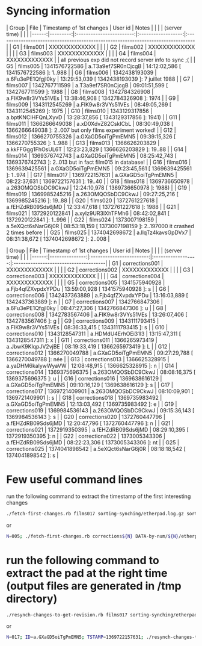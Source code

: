 # Syncing information

| Group | File     | Timestamp of 1st changes |     User id        | Notes                                                                            |
|       |          |      (server time)       |                    |                                                                                  |
|------:|---------:|:------------------------:|:------------------:|:---------------------------------------------------------------------------------|
|  G1   | films001 |           XXXXXXXXXXXXX  |                    |                                                                                  |
|  G2   | films002 |           XXXXXXXXXXXXX  |                    |                                                                                  |
|  G3   | films003 |           XXXXXXXXXXXXX  |                    |                                                                                  |
|  G4   | films004 |           XXXXXXXXXXXXX  |                    |                         all previous exp did not record server info to sync ;(   |
|  G5   | films005 |           1341576722586  | a.T3a9ef7SR0nCjcgB | 14:12:02,586 [ 1341576722586 ]: 1..988                                           |
|  G6   | films006 |           1342438193039  | a.6Fu3ePE1Qfgjl0ky | 13:29:53,039 [ 1342438193039 ]: 7 juillet 1988                                   |
|  G7   | films007 |           1342767711599  | a.T3a9ef7SR0nCjcgB | 09:01:51,599 [ 1342767711599 ]: 1988                                             |
|  G8   | films008 |           1342784326908  | a.FIK9w8r3VYs51VEs | 13:38:46,908 [ 1342784326908 ]: 1974                                             |
|  G9   | films009 |           1343112545269  | a.FIK9w8r3VYs51VEs | 08:49:05,269 [ 1343112545269 ]: 1975                                             |
| G10   | films010 |           1343129317856  | a.bptKNCIHFQnLXyvD | 13:28:37,856 [ 1343129317856 ]: 1941)                                            |
| G11   | films011 |           1366266649038  | a.xD0XdvZ82CskICbL | 08:30:49,038 [ 1366266649038 ]: 2..007     but only films experiment worked!     |
| G12   | films012 |           1366270755326  | a.GXaGD5oiTgPmEMN5 | 09:39:15,326 [ 1366270755326 ]: 1..988                                           |
| G13   | films013 |           1366626203829  | a.kkFFGgg1FhOsUL6T | 12:23:23,829 [ 1366626203829 ]: 19..88                                           |
| G14   | films014 |           1369376742743  | a.GXaGD5oiTgPmEMN5 | 08:25:42,743 [ 1369376742743 ]: 2..013     but in fact film015 in database!      |
| G16   | films016 |           1369639425561  | a.GXaGD5oiTgPmEMN5 | 09:23:45,561 [ 1369639425561 ]: 1..974                                           |
| G17   | films017 |           1369722157631  | a.GXaGD5oiTgPmEMN5 | 08:22:37,631 [ 1369722157631 ]: 19..40                                           |
| G18   | films018 |           1369736650978  | a.263OMQOSbDC9CkwJ | 12:24:10,978 [ 1369736650978 ]: 1988)                                            |
| G19   | films019 |           1369985245216  | a.263OMQOSbDC9CkwJ | 09:27:25,216 [ 1369985245216 ]: 19..88                                           |
| G20   | films020 |           1372761227618  | a.fEHZdRB09Sds6jMD | 12:33:47,618 [ 1372761227618 ]: 1988                                             |
| G21   | films021 |           1372920122841  | a.xyIz9UR3lXhTFMh6 | 08:42:02,841 [ 1372920122841 ]: 1..996                                           |
| G22   | films024 |           1373007198159  | a.5eXQct6sNarG6j0R | 08:53:18,159 [ 1373007198159 ]: 2..197000  it crashed 2 times before             | 
| G25   | films025 |           1374042698672  | a.llqTz4kavsGpDVx7 | 08:31:38,672 [ 1374042698672 ]: 2..008                                           |

| Group |     File       | Timestamp of 1st changes |     User id        | Notes                                 |
|       |                |      (server time)       |                    |                                       |
|------:|---------------:|:------------------------:|:------------------:|:--------------------------------------|
|  G1   | corrections001 |           XXXXXXXXXXXXX  |                    |                                       |
|  G2   | corrections002 |           XXXXXXXXXXXXX  |                    |                                       |
|  G3   | corrections003 |           XXXXXXXXXXXXX  |                    |                                       |
|  G4   | corrections004 |           XXXXXXXXXXXXX  |                    |                                       |
|  G5   | corrections005 |           1341575940928  | a.Fjb4qfZXvpdxYPDu | 13:59:00,928 [ 1341575940928 ]: s     |
|  G6   | corrections006 |           1342437363889  | a.Fjb4qfZXvpdxYPDu | 13:16:03,889 [ 1342437363889 ]: n     |
|  G7   | corrections007 |           1342766847306  | a.6Fu3ePE1Qfgjl0ky | 08:47:27,306 [ 1342766847306 ]: u     |
|  G8   | corrections008 |           1342783567406  | a.FIK9w8r3VYs51VEs | 13:26:07,406 [ 1342783567406 ]: g     |
|  G9   | corrections009 |           1343111793415  | a.FIK9w8r3VYs51VEs | 08:36:33,415 [ 1343111793415 ]: s     |
| G10   | corrections010 |           1343128547311  | a.HDMdU4ErhOEi31l3 | 13:15:47,311 [ 1343128547311 ]: x     |
| G11   | corrections011 |           1366265973419  | a.JbwK9KlqpJV2vjBE | 08:19:33,419 [ 1366265973419 ]: L     |
| G12   | corrections012 |           1366270049788  | a.GXaGD5oiTgPmEMN5 | 09:27:29,788 [ 1366270049788 ]: née   |
| G13   | corrections013 |           1366625328915  | a.yaDHM6kalywWyaVW | 12:08:48,915 [ 1366625328915 ]: n     |
| G14   | corrections014 |           1369375696375  | a.263OMQOSbDC9CkwJ | 08:08:16,375 [ 1369375696375 ]: u     |
| G16   | corrections016 |           1369638616129  | a.GXaGD5oiTgPmEMN5 | 09:10:16,129 [ 1369638616129 ]: s     |
| G17   | corrections017 |           1369721409901  | a.263OMQOSbDC9CkwJ | 08:10:09,901 [ 1369721409901 ]: s     |
| G18   | corrections018 |           1369735983492  | a.GXaGD5oiTgPmEMN5 | 12:13:03,492 [ 1369735983492 ]: e     |
| G19   | corrections019 |           1369984536143  | a.263OMQOSbDC9CkwJ | 09:15:36,143 [ 1369984536143 ]: s     |
| G20   | corrections020 |           1372760447796  | a.fEHZdRB09Sds6jMD | 12:20:47,796 [ 1372760447796 ]: n     |
| G21   | corrections021 |           1372919350395  | a.fEHZdRB09Sds6jMD | 08:29:10,395 [ 1372919350395 ]: n     |
| G22   | corrections022 |           1373005343306  | a.fEHZdRB09Sds6jMD | 08:22:23,306 [ 1373005343306 ]: nt    |
| G25   | corrections025 |           1374041898542  | a.5eXQct6sNarG6j0R | 08:18:18,542 [ 1374041898542 ]: s     |

# Few useful command lines

run the following command to extract the timestamp of the first interesting changes 

```Bash
./fetch-first-changes.rb films017 sorting-synching/etherpad.log.gz sorting-synching/dirtyCS.db.gz 
```

or 

```Bash
N=005; ./fetch-first-changes.rb corrections${N} DATA-by-num/${N}/etherpad.log.gz DATA-by-num/${N}/dirtyCS.db.gz 
```


# run the following command to extract the pad at the right time (output files are generated in /tmp directory)

```Bash
./resynch-changes-to-get-revision.rb films017 sorting-synching/etherpad.log.gz sorting-synching/dirtyCS.db.gz sorting-synching/dirty.db.gz a.GXaGD5oiTgPmEMN5 1369722157631
```

or

```Bash
N=017; ID=a.GXaGD5oiTgPmEMN5; TSTAMP=1369722157631; ./resynch-changes-to-get-revision.rb films${N} DATA-by-num/${N}/etherpad.log.gz DATA-by-num/${N}/dirtyCS.db.gz DATA-by-num/${N}/dirty.db.gz ${ID} ${TSTAMP}
```

